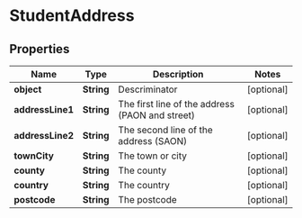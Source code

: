 
# StudentAddress

## Properties
Name | Type | Description | Notes
------------ | ------------- | ------------- | -------------
**object** | **String** | Descriminator |  [optional]
**addressLine1** | **String** | The first line of the address (PAON and street) |  [optional]
**addressLine2** | **String** | The second line of the address (SAON) |  [optional]
**townCity** | **String** | The town or city |  [optional]
**county** | **String** | The county |  [optional]
**country** | **String** | The country |  [optional]
**postcode** | **String** | The postcode |  [optional]



